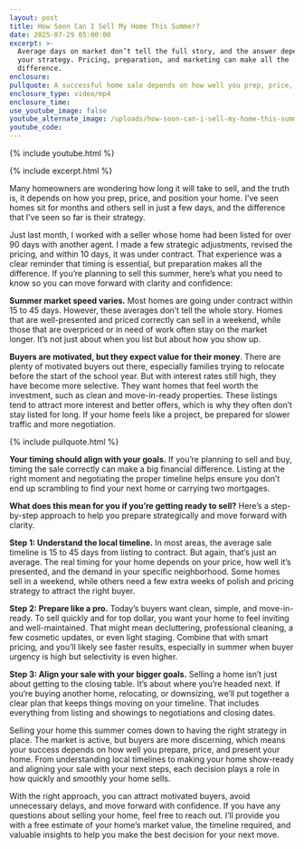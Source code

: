 ```yaml
---
layout: post
title: How Soon Can I Sell My Home This Summer?
date: 2025-07-29 05:00:00
excerpt: >-
  Average days on market don’t tell the full story, and the answer depends on
  your strategy. Pricing, preparation, and marketing can make all the
  difference.
enclosure:
pullquote: A successful home sale depends on how well you prep, price, and plan ahead.
enclosure_type: video/mp4
enclosure_time:
use_youtube_image: false
youtube_alternate_image: /uploads/how-soon-can-i-sell-my-home-this-summer-1.jpg
youtube_code:
---
```

{% include youtube.html %}

{% include excerpt.html %}

Many homeowners are wondering how long it will take to sell, and the truth is, it depends on how you prep, price, and position your home. I’ve seen homes sit for months and others sell in just a few days, and the difference that I’ve seen so far is their strategy.

Just last month, I worked with a seller whose home had been listed for over 90 days with another agent. I made a few strategic adjustments, revised the pricing, and within 10 days, it was under contract. That experience was a clear reminder that timing is essential, but preparation makes all the difference. If you’re planning to sell this summer, here’s what you need to know so you can move forward with clarity and confidence:

**Summer market speed varies.** Most homes are going under contract within 15 to 45 days. However, these averages don’t tell the whole story. Homes that are well-presented and priced correctly can sell in a weekend, while those that are overpriced or in need of work often stay on the market longer. It’s not just about when you list but about how you show up.

**Buyers are motivated, but they expect value for their money**. There are plenty of motivated buyers out there, especially families trying to relocate before the start of the school year. But with interest rates still high, they have become more selective. They want homes that feel worth the investment, such as clean and move-in-ready properties. These listings tend to attract more interest and better offers, which is why they often don’t stay listed for long. If your home feels like a project, be prepared for slower traffic and more negotiation.

{% include pullquote.html %}

**Your timing should align with your goals.** If you’re planning to sell and buy, timing the sale correctly can make a big financial difference. Listing at the right moment and negotiating the proper timeline helps ensure you don’t end up scrambling to find your next home or carrying two mortgages.

**What does this mean for you if you’re getting ready to sell?** Here’s a step-by-step approach to help you prepare strategically and move forward with clarity.

**Step 1: Understand the local timeline.** In most areas, the average sale timeline is 15 to 45 days from listing to contract. But again, that’s just an average. The real timing for your home depends on your price, how well it’s presented, and the demand in your specific neighborhood. Some homes sell in a weekend, while others need a few extra weeks of polish and pricing strategy to attract the right buyer.

**Step 2: Prepare like a pro.** Today’s buyers want clean, simple, and move-in-ready. To sell quickly and for top dollar, you want your home to feel inviting and well-maintained. That might mean decluttering, professional cleaning, a few cosmetic updates, or even light staging. Combine that with smart pricing, and you’ll likely see faster results, especially in summer when buyer urgency is high but selectivity is even higher.

**Step 3: Align your sale with your bigger goals.** Selling a home isn’t just about getting to the closing table. It’s about where you’re headed next. If you’re buying another home, relocating, or downsizing, we’ll put together a clear plan that keeps things moving on your timeline. That includes everything from listing and showings to negotiations and closing dates.

Selling your home this summer comes down to having the right strategy in place. The market is active, but buyers are more discerning, which means your success depends on how well you prepare, price, and present your home. From understanding local timelines to making your home show-ready and aligning your sale with your next steps, each decision plays a role in how quickly and smoothly your home sells.

With the right approach, you can attract motivated buyers, avoid unnecessary delays, and move forward with confidence. If you have any questions about selling your home, feel free to reach out. I’ll provide you with a free estimate of your home’s market value, the timeline required, and valuable insights to help you make the best decision for your next move.